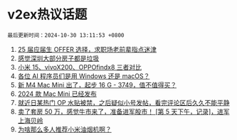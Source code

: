 # v2ex热议话题

`最后更新时间：2024-10-30 13:11:53 +0800`

1. [25 届应届生 OFFER 选择，求职场老前辈指点迷津](https://www.v2ex.com/t/1084656)
1. [感觉深圳大部分房子都是垃圾](https://www.v2ex.com/t/1084589)
1. [小米 15、vivoX200、OPPOfindx8 三者对比](https://www.v2ex.com/t/1084805)
1. [各位 AI 程序员们是用 Windows 还是 macOS？](https://www.v2ex.com/t/1084621)
1. [新 M4 Mac Mini 出了，起步 16 G - 3749，值不值得买？](https://www.v2ex.com/t/1084772)
1. [2024 款 Mac Mini 已经发布](https://www.v2ex.com/t/1084764)
1. [就近日某热门 OP 水贴被禁，之后疑似小号发帖，看完评论区后久久不能平静](https://www.v2ex.com/t/1084811)
1. [卖了套房 50 万，感觉牛市来了，准备进军股市！ [第 5 天下午，记录]，进军上海贝岭](https://www.v2ex.com/t/1084606)
1. [为啥那么多人推荐小米油烟机啊？](https://www.v2ex.com/t/1084801)

